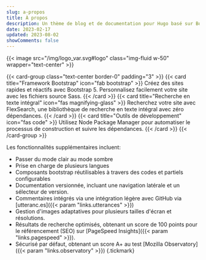 ```yaml
---
slug: a-propos
title: À propos
description: Un thème de blog et de documentation pour Hugo basé sur Bootstrap 5.
date: 2023-02-17
updated: 2023-08-02
showComments: false
---
```


{{< image src="/img/logo_var.svg#logo" class="img-fluid w-50" wrapper="text-center" >}}

{{< card-group class="text-center border-0" padding="3" >}}
    {{< card title="Framework Bootstrap" icon="fab bootstrap" >}}
        Créez des sites rapides et réactifs avec Bootstrap 5. Personnalisez facilement votre site avec les fichiers source Sass.
    {{< /card >}}
    {{< card title="Recherche en texte intégral" icon="fas magnifying-glass" >}}
        Recherchez votre site avec FlexSearch, une bibliothèque de recherche en texte intégral avec zéro dépendances.
    {{< /card >}}
    {{< card title="Outils de développement" icon="fas code" >}}
        Utilisez Node Package Manager pour automatiser le processus de construction et suivre les dépendances.
    {{< /card >}}
{{< /card-group >}}

Les fonctionnalités supplémentaires incluent:

- Passer du mode clair au mode sombre
- Prise en charge de plusieurs langues
- Composants bootstrap réutilisables à travers des codes et partiels configurables
- Documentation versionnée, incluant une navigation latérale et un sélecteur de version.
- Commentaires intégrés via une intégration légère avec GitHub via [utteranc.es]({{< param "links.utterances" >}})
- Gestion d'images adaptatives pour plusieurs tailles d'écran et résolutions.
- Résultats de recherche optimisés, obtenant un score de 100 points pour le référencement (SEO) sur [PageSpeed Insights]({{< param "links.pagespeed" >}}).
- Sécurisé par défaut, obtenant un score A+ au test [Mozilla Observatory]({{< param "links.observatory" >}})
{.tickmark}
